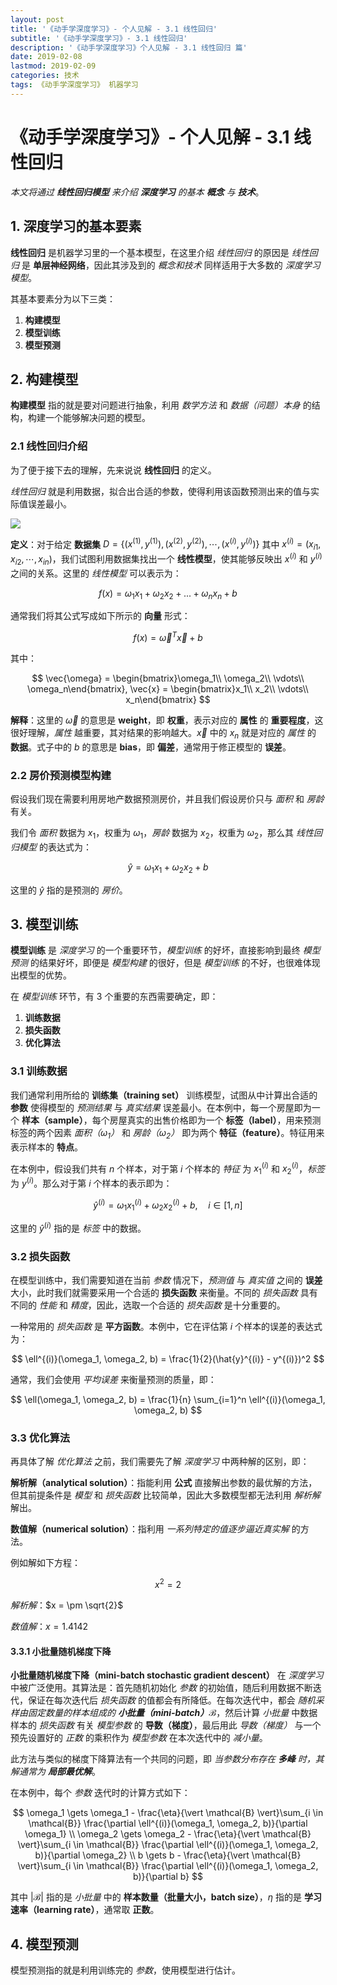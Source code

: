 ```yaml
---
layout: post
title: '《动手学深度学习》- 个人见解 - 3.1 线性回归'
subtitle: '《动手学深度学习》- 3.1 线性回归'
description: '《动手学深度学习》个人见解 - 3.1 线性回归 篇'
date: 2019-02-08
lastmod: 2019-02-09
categories: 技术
tags: 《动手学深度学习》 机器学习
---
```

# 《动手学深度学习》- 个人见解 - 3.1 线性回归

*本文将通过 **线性回归模型** 来介绍 **深度学习** 的基本 **概念** 与 **技术***。

## 1. 深度学习的基本要素

**线性回归** 是机器学习里的一个基本模型，在这里介绍 *线性回归* 的原因是 *线性回归* 是 **单层神经网络**，因此其涉及到的 *概念和技术* 同样适用于大多数的 *深度学习模型*。

其基本要素分为以下三类：

1. **构建模型**
2. **模型训练**
3. **模型预测**



## 2. 构建模型

**构建模型** 指的就是要对问题进行抽象，利用 *数学方法* 和 *数据（问题）本身* 的结构，构建一个能够解决问题的模型。



### 2.1 线性回归介绍

为了便于接下去的理解，先来说说 **线性回归** 的定义。

*线性回归* 就是利用数据，拟合出合适的参数，使得利用该函数预测出来的值与实际值误差最小。

![](http://jupiterd-top-image.oss-cn-hangzhou.aliyuncs.com/19-2-9/linear-regression.svg)

**定义**：对于给定 **数据集** $D = \{(x^{(1)}, y^{(1)}), (x^{(2)}, y^{(2)}), \cdots, (x^{(i)}, y^{(i)})\}$ 其中 $x^{(i)} = (x_{i1}, x_{i2}, \cdots, x_{in})$，我们试图利用数据集找出一个 **线性模型**，使其能够反映出 $x^{(i)}$ 和 $y^{(i)}$ 之间的关系。这里的 *线性模型* 可以表示为：


$$
f(x) = \omega_1x_1 + \omega_2x_2 + ... + \omega_nx_n + b
$$


通常我们将其公式写成如下所示的 **向量** 形式：


$$
f(x) = \vec{\omega}^T\vec{x} + b
$$


其中：


$$
\vec{\omega} = \begin{bmatrix}\omega_1\\ \omega_2\\ \vdots\\ \omega_n\end{bmatrix}, \vec{x} = \begin{bmatrix}x_1\\ x_2\\ \vdots\\ x_n\end{bmatrix}
$$

**解释**：这里的 $\vec{\omega}$ 的意思是 **weight**，即 **权重**，表示对应的 **属性** 的 **重要程度**，这很好理解，*属性* 越重要，其对结果的影响越大。$\vec{x}$ 中的 $x_n$ 就是对应的 *属性* 的 **数据**。式子中的 $b$ 的意思是 **bias**，即 **偏差**，通常用于修正模型的 **误差**。



### 2.2 房价预测模型构建

假设我们现在需要利用房地产数据预测房价，并且我们假设房价只与 *面积* 和 *房龄* 有关。

我们令 *面积* 数据为 $x_1$，权重为 $\omega_1$，*房龄* 数据为 $x_2$，权重为 $\omega_2$，那么其 *线性回归模型* 的表达式为：


$$
\hat{y} = \omega_1 x_1 + \omega_2 x_2 + b
$$


这里的 $\hat{y}$ 指的是预测的 *房价*。



## 3. 模型训练

**模型训练** 是 *深度学习* 的一个重要环节，*模型训练* 的好坏，直接影响到最终 *模型预测* 的结果好坏，即便是 *模型构建* 的很好，但是 *模型训练* 的不好，也很难体现出模型的优势。

在 *模型训练* 环节，有 3 个重要的东西需要确定，即：

1. **训练数据**
2. **损失函数**
3. **优化算法**



### 3.1 训练数据

我们通常利用所给的 **训练集（training set）** 训练模型，试图从中计算出合适的 **参数** 使得模型的 *预测结果* 与 *真实结果* 误差最小。在本例中，每一个房屋即为一个 **样本（sample）**，每个房屋真实的出售价格即为一个 **标签（label）**，用来预测标签的两个因素 *面积（$\omega_1$）* 和 *房龄（$\omega_2$）* 即为两个 **特征（feature）**。特征用来表示样本的 **特点**。

在本例中，假设我们共有 $n$ 个样本，对于第 $i$ 个样本的 *特征* 为 $x^{(i)}_1$ 和 $x^{(i)}_2$，*标签* 为 $y^{(i)}$。那么对于第 $i$ 个样本的表示即为：


$$
\hat{y}^{(i)} = \omega_1 x^{(i)}_1 + \omega_2 x^{(i)}_2 + b, \quad i\in[1, n]
$$


这里的 $\hat{y}^{(i)}$ 指的是 *标签* 中的数据。



### 3.2 损失函数

在模型训练中，我们需要知道在当前 *参数* 情况下，*预测值* 与 *真实值* 之间的 **误差** 大小，此时我们就需要采用一个合适的 **损失函数** 来衡量。不同的 *损失函数* 具有不同的 *性能* 和 *精度*，因此，选取一个合适的 *损失函数* 是十分重要的。

一种常用的 *损失函数* 是 **平方函数**。本例中，它在评估第 $i$ 个样本的误差的表达式为：


$$
\ell^{(i)}(\omega_1, \omega_2, b) = \frac{1}{2}(\hat{y}^{(i)} - y^{(i)})^2
$$


通常，我们会使用 *平均误差* 来衡量预测的质量，即：


$$
\ell(\omega_1, \omega_2, b) = \frac{1}{n} \sum_{i=1}^n \ell^{(i)}(\omega_1, \omega_2, b)
$$



### 3.3 优化算法

再具体了解 *优化算法* 之前，我们需要先了解 *深度学习* 中两种解的区别，即：

**解析解（analytical solution）**：指能利用 **公式** 直接解出参数的最优解的方法，但其前提条件是 *模型* 和 *损失函数* 比较简单，因此大多数模型都无法利用 *解析解* 解出。

**数值解（numerical solution）**：指利用 *一系列特定的值逐步逼近真实解* 的方法。

例如解如下方程：


$$
x^2 = 2
$$


*解析解*：$x = \pm \sqrt{2}$

*数值解*：$x = 1.4142​$



#### 3.3.1 小批量随机梯度下降

**小批量随机梯度下降（mini-batch stochastic gradient descent）** 在 *深度学习* 中被广泛使用。其算法是：首先随机初始化 *参数* 的初始值，随后利用数据不断迭代，保证在每次迭代后 *损失函数* 的值都会有所降低。在每次迭代中，都会 *随机采样由固定数量的样本组成的 **小批量（mini-batch）**$\mathcal{B}​$*，然后计算 *小批量* 中数据样本的 *损失函数* 有关 *模型参数* 的 **导数（梯度）**，最后用此 *导数（梯度）* 与一个预先设置好的 *正数* 的乘积作为 *模型参数* 在本次迭代中的 *减小量*。

此方法与类似的梯度下降算法有一个共同的问题，即 *当参数分布存在 **多峰** 时，其解通常为 **局部最优解***。

在本例中，每个 *参数* 迭代时的计算方式如下：


$$
\omega_1 \gets \omega_1 - \frac{\eta}{\vert \mathcal{B} \vert}\sum_{i \in \mathcal{B}} \frac{\partial \ell^{(i)}(\omega_1, \omega_2, b)}{\partial \omega_1}
\\
\omega_2 \gets \omega_2 - \frac{\eta}{\vert \mathcal{B} \vert}\sum_{i \in \mathcal{B}} \frac{\partial \ell^{(i)}(\omega_1, \omega_2, b)}{\partial \omega_2}
\\
b \gets b - \frac{\eta}{\vert \mathcal{B} \vert}\sum_{i \in \mathcal{B}} \frac{\partial \ell^{(i)}(\omega_1, \omega_2, b)}{\partial b}
$$


其中 $\vert \mathcal{B} \vert$ 指的是 *小批量* 中的 **样本数量（批量大小，batch size）**，$\eta$ 指的是 **学习速率（learning rate）**，通常取 **正数**。



## 4. 模型预测

模型预测指的就是利用训练完的 *参数*，使用模型进行估计。